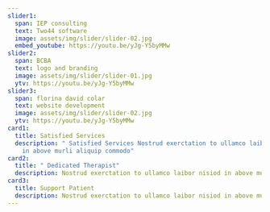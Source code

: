 ```yaml
---
slider1:
  span: IEP consulting
  text: Two44 software
  image: assets/img/slider/slider-02.jpg
  embed_youtube: https://youtu.be/yJg-Y5byMMw
slider2:
  span: BCBA
  text: logo and branding
  image: assets/img/slider/slider-01.jpg
  ytv: https://youtu.be/yJg-Y5byMMw
slider3:
  span: florina david colar
  text: website development
  image: assets/img/slider/slider-02.jpg
  ytv: https://youtu.be/yJg-Y5byMMw
card1:
  title: Satisfied Services
  description: " Satisfied Services Nostrud exerctation to ullamco laibor nisiod
    in above murli aliquip commodo"
card2:
  title: " Dedicated Therapist"
  description: Nostrud exerctation to ullamco laibor nisiod in above murli aliquip commodo
card3:
  title: Support Patient
  description: Nostrud exerctation to ullamco laibor nisiod in above murli aliquip commodo
---
```

